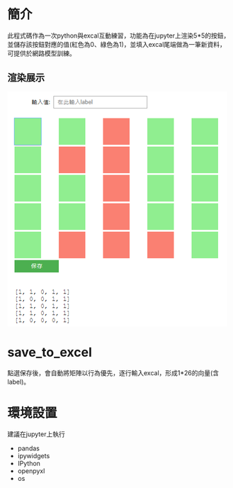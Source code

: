 # 簡介
此程式碼作為一次python與excal互動練習，功能為在jupyter上渲染5*5的按鈕，並儲存該按鈕對應的值(紅色為0、綠色為1)，並填入excal尾端做為一筆新資料，可提供於網路模型訓練。
## 渲染展示
![選染展示](https://github.com/sandwich9487/5-5numberToexcal/blob/d9b6980f211d05a8e6e6bfd86f6a6762c38c4a8b/image/matrix.png)
# save_to_excel
點選保存後，會自動將矩陣以行為優先，逐行輸入excal，形成1*26的向量(含label)。
# 環境設置
建議在jupyter上執行
* pandas
* ipywidgets
* IPython
* openpyxl
* os
